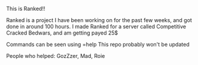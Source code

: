 This is Ranked!!


Ranked is a project I have been working on for the past few weeks, and got done in around 100 hours.
I made Ranked for a server called Competitive Cracked Bedwars, and am getting payed 25$


Commands can be seen using =help
This repo probably won't be updated

People who helped:
GozZzer,
Mad,
Roie
